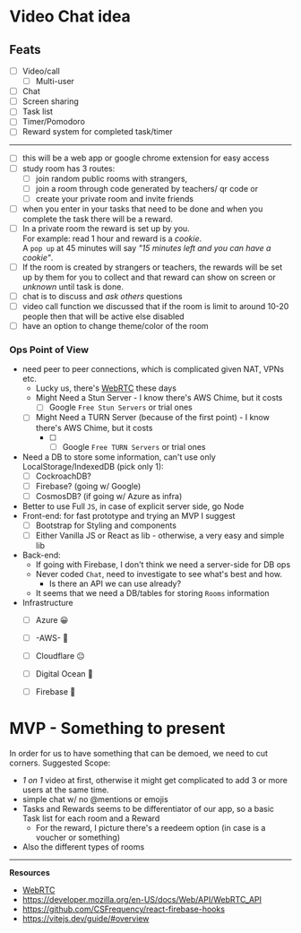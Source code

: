 # Video Chat idea

## Feats

- [ ] Video/call
  - [ ] Multi-user
- [ ] Chat
- [ ] Screen sharing
- [ ] Task list
- [ ] Timer/Pomodoro
- [ ] Reward system for completed task/timer
---
- [ ] this will be a web app or google chrome extension for easy access
- [ ] study room has 3 routes:
  - [ ] join random public rooms with strangers,
  - [ ] join a room through code generated by teachers/ qr code or
  - [ ] create your private room and invite friends
- [ ] when you enter in your tasks that need to be done and when you complete the task there will be a reward.
- [ ] In a private room the reward is set up by you.  
For example: read 1 hour and reward is a *cookie*.  
A `pop up` at 45 minutes will say *"15 minutes left and you can have a cookie"*.  
- [ ] If the room is created by strangers or teachers, the rewards will be set up by them for you to collect and that reward can show on screen or *unknown* until task is done.
- [ ] chat is to discuss and *ask others* questions
- [ ] video call function we discussed that if the room is limit to around 10-20 people then that will be active else disabled
- [ ]  have an option to change theme/color of the room

### Ops Point of View

- need peer to peer connections, which is complicated given NAT, VPNs etc.
  - Lucky us, there's [WebRTC](https://webrtc.org/) these days
  - Might Need a Stun Server - I know there's AWS Chime, but it costs
    - [ ] Google `Free Stun Servers` or trial ones
  - [ ] Might Need a TURN Server (because of the first point) - I know there's AWS Chime, but it costs
    - [ ] - [ ] Google `Free TURN Servers` or trial ones
- Need a DB to store some information, can't use only LocalStorage/IndexedDB (pick only 1):
  - [ ] CockroachDB?
  - [ ] Firebase? (going w/ Google)
  - [ ] CosmosDB? (if going w/ Azure as infra)
- Better to use Full `JS`, in case of explicit server side, go Node
- Front-end: for fast prototype and trying an MVP I suggest
  - [ ] Bootstrap for Styling and components
  - [ ] Either Vanilla JS or React as lib - otherwise, a very easy and simple lib
- Back-end:
  - If going with Firebase, I don't think we need a server-side for DB ops
  - Never coded `Chat`, need to investigate to see what's best and how.
    - Is there an API we can use already?
  - It seems that we need a DB/tables for storing `Rooms` information
- Infrastructure
  - [ ] Azure 😀
  - [ ] -AWS- 🤔
  - [ ] Cloudflare 😐
  - [ ] Digital Ocean 🙂
  - [ ] Firebase 🙂


# MVP - Something to present
In order for us to have something that can be demoed, we need to cut corners.
Suggested Scope:
- *1 on 1* video at first, otherwise it might get complicated to add 3 or more users at the same time.
- simple chat w/ no @mentions or emojis
- Tasks and Rewards seems to be differentiator of our app, so a basic Task list for each room and a Reward
  - For the reward, I picture there's a reedeem option (in case is a voucher or something)
- Also the different types of rooms

---
**Resources**
- [WebRTC](https://webrtc.org/)
- https://developer.mozilla.org/en-US/docs/Web/API/WebRTC_API
- https://github.com/CSFrequency/react-firebase-hooks
- https://vitejs.dev/guide/#overview